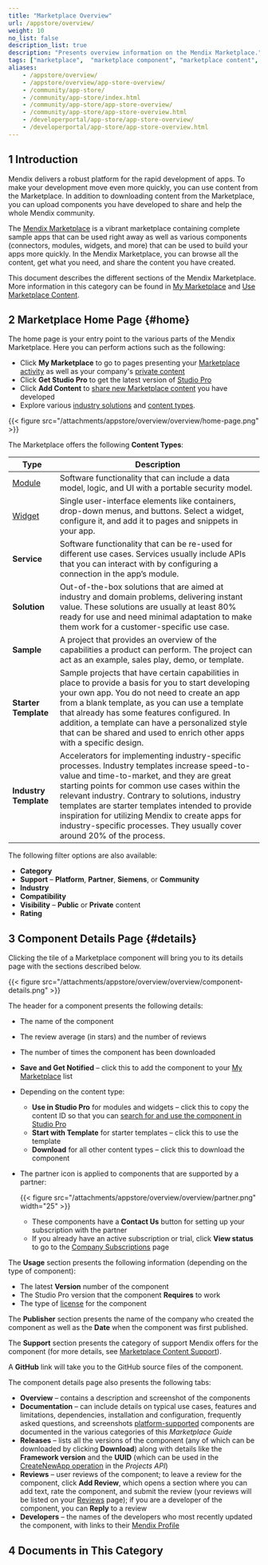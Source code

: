 ```yaml
---
title: "Marketplace Overview"
url: /appstore/overview/
weight: 10
no_list: false
description_list: true
description: "Presents overview information on the Mendix Marketplace."
tags: ["marketplace",  "marketplace component", "marketplace content", "widget", "connector", "module", "partner"]
aliases:
    - /appstore/overview/
    - /appstore/overview/app-store-overview/
    - /community/app-store/
    - /community/app-store/index.html
    - /community/app-store/app-store-overview/
    - /community/app-store/app-store-overview.html
    - /developerportal/app-store/app-store-overview/
    - /developerportal/app-store/app-store-overview.html
---
```


## 1 Introduction

Mendix delivers a robust platform for the rapid development of apps. To make your development move even more quickly, you can use content from the Marketplace. In addition to downloading content from the Marketplace, you can upload components you have developed to share and help the whole Mendix community.


The [Mendix Marketplace](https://marketplace.mendix.com/) is a vibrant marketplace containing complete sample apps that can be used right away as well as various components (connectors, modules, widgets, and more) that can be used to build your apps more quickly. In the Mendix Marketplace, you can browse all the content, get what you need, and share the content you have created.

This document describes the different sections of the Mendix Marketplace. More information in this category can be found in [My Marketplace]() and [Use Marketplace Content](/appstore/overview/app-store-content/).

## 2 Marketplace Home Page {#home}

The home page is your entry point to the various parts of the Mendix Marketplace. Here you can perform actions such as the following:

* Click **My Marketplace** to go to pages presenting your [Marketplace activity](#my-marketplace) as well as your company's [private content](#company-content)
* Click **Get Studio Pro** to get the latest version of [Studio Pro](/releasenotes/studio-pro/)
* Click **Add Content** to [share new Marketplace content](/appstore/overview/share-app-store-content/) you have developed
* Explore various [industry solutions](#industry) and [content types](#types).

{{< figure src="/attachments/appstore/overview/overview/home-page.png" >}}

<a id="types"></a>The Marketplace offers the following **Content Types**:

| Type | Description |
| --- | --- |
| [Module](/appstore/modules/) | Software functionality that can include a data model, logic, and UI with a portable security model. |
| [Widget](/appstore/widgets/) | Single user-interface elements like containers, drop-down menus, and buttons. Select a widget, configure it, and add it to pages and snippets in your app. |
| **Service** | Software functionality that can be re-used for different use cases. Services usually include APIs that you can interact with by configuring a connection in the app’s module. |
| <a id="industry"></a>**Solution** | Out-of-the-box solutions that are aimed at industry and domain problems, delivering instant value. These solutions are usually at least 80% ready for use and need minimal adaptation to make them work for a customer-specific use case. |
| **Sample** | A project that provides an overview of the capabilities a product can perform. The project can act as an example, sales play, demo, or template. |
| **Starter Template** | Sample projects that have certain capabilities in place to provide a basis for you to start developing your own app. You do not need to create an app from a blank template, as you can use a template that already has some features configured. In addition, a template can have a personalized style that can be shared and used to enrich other apps with a specific design. |
| **Industry Template** | Accelerators for implementing industry-specific processes. Industry templates increase speed-to-value and time-to-market, and they are great starting points for common use cases within the relevant industry. Contrary to solutions, industry templates are starter templates intended to provide inspiration for utilizing Mendix to create apps for industry-specific processes. They usually cover around 20% of the process. |

The following filter options are also available:

* **Category**
* **Support** – **Platform**, **Partner**, **Siemens**, or **Community**
* **Industry**
* **Compatibility**
* **Visibility** – **Public** or **Private** content
* **Rating**

## 3 Component Details Page {#details}

Clicking the tile of a Marketplace component will bring you to its details page with the sections described below.

{{< figure src="/attachments/appstore/overview/overview/component-details.png" >}}

The header for a component presents the following details:

* The name of the component
* The review average (in stars) and the number of reviews
* The number of times the component has been downloaded
* <a id="saved"></a>**Save and Get Notified** – click this to add the component to your [My Marketplace](#my-marketplace) list
* Depending on the content type:
    * **Use in Studio Pro** for modules and widgets – click this to copy the content ID so that you can [search for and use the component in Studio Pro](/appstore/overview/app-store-content/#current-sp)
    * **Start with Template** for starter templates – click this to use the template
    * **Download** for all other content types – click this to download the component
* The partner icon is applied to components that are supported by a partner:

    {{< figure src="/attachments/appstore/overview/overview/partner.png"  width="25"  >}}

    * These components have a **Contact Us** button for setting up your subscription with the partner
    * If you already have an active subscription or trial, click **View status** to go to the [Company Subscriptions](#company-subscriptions) page

<a id="usage"></a>The **Usage** section presents  the following information (depending on the type of component):

* The latest **Version** number of the component
* The Studio Pro version that the component **Requires** to work
* The type of [license](/appstore/overview/share-app-store-content/#license) for the component

The **Publisher** section presents the name of the company who created the component as well as the **Date** when the component was first published.

The **Support** section presents the category of support Mendix offers for the component (for more details, see [Marketplace Content Support](/appstore/overview/app-store-content-support/)).

A **GitHub** link will take you to the GitHub source files of the component.

The component details page also presents the following tabs:

* **Overview** – contains a description and screenshot of the components
* **Documentation** – can include details on typical use cases, features and limitations, dependencies, installation and configuration, frequently asked questions, and screenshots [platform-supported](/appstore/overview/app-store-content-support/#category) components are documented in the various categories of this *Marketplace Guide*
* **Releases** – lists all the versions of the component (any of which can be downloaded by clicking **Download**) along with details like the **Framework version** and the **UUID** (which can be used in the [CreateNewApp operation](/apidocs-mxsdk/apidocs/projects-api/#createnewapp) in the *Projects API*)
* **Reviews** – user reviews of the component; to leave a review for the component, click **Add Review**, which opens a section where you can add text, rate the component, and submit the review (your reviews will be listed on your [Reviews](#my-reviews) page); if you are a developer of the component, you can **Reply** to a review
* **Developers** – the names of the developers who most recently updated the component, with links to their [Mendix Profile](/developerportal/community-tools/mendix-profile/)

## 4 Documents in This Category

